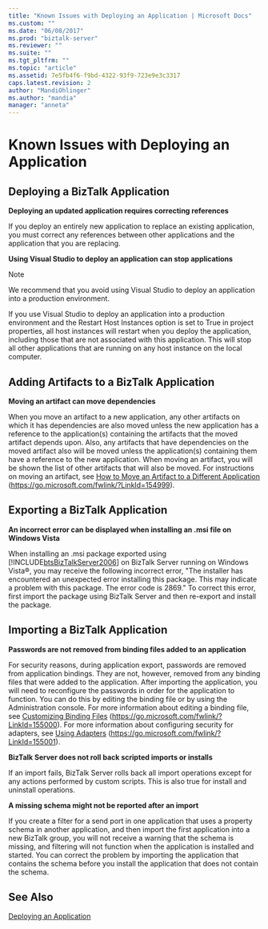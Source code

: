 ```yaml
---
title: "Known Issues with Deploying an Application | Microsoft Docs"
ms.custom: ""
ms.date: "06/08/2017"
ms.prod: "biztalk-server"
ms.reviewer: ""
ms.suite: ""
ms.tgt_pltfrm: ""
ms.topic: "article"
ms.assetid: 7e5fb4f6-f9bd-4322-93f9-723e9e3c3317
caps.latest.revision: 2
author: "MandiOhlinger"
ms.author: "mandia"
manager: "anneta"
---
```

# Known Issues with Deploying an Application
## Deploying a BizTalk Application
 **Deploying an updated application requires correcting references**

 If you deploy an entirely new application to replace an existing application, you must correct any references between other applications and the application that you are replacing.

 **Using Visual Studio to deploy an application can stop applications**

> [!NOTE]
>  We recommend that you avoid using Visual Studio to deploy an application into a production environment.

 If you use Visual Studio to deploy an application into a production environment and the Restart Host Instances option is set to True in project properties, all host instances will restart when you deploy the application, including those that are not associated with this application. This will stop all other applications that are running on any host instance on the local computer.

## Adding Artifacts to a BizTalk Application
 **Moving an artifact can move dependencies**

 When you move an artifact to a new application, any other artifacts on which it has dependencies are also moved unless the new application has a reference to the application(s) containing the artifacts that the moved artifact depends upon. Also, any artifacts that have dependencies on the moved artifact also will be moved unless the application(s) containing them have a reference to the new application. When moving an artifact, you will be shown the list of other artifacts that will also be moved. For instructions on moving an artifact, see [How to Move an Artifact to a Different Application](https://go.microsoft.com/fwlink/?LinkId=154999) (https://go.microsoft.com/fwlink/?LinkId=154999).

## Exporting a BizTalk Application
 **An incorrect error can be displayed when installing an .msi file on Windows Vista**

 When installing an .msi package exported using [!INCLUDE[btsBizTalkServer2006](../includes/btsbiztalkserver2006-md.md)] on BizTalk Server running on Windows Vista®, you may receive the following incorrect error, "The installer has encountered an unexpected error installing this package. This may indicate a problem with this package. The error code is 2869." To correct this error, first import the package using BizTalk Server and then re-export and install the package.

## Importing a BizTalk Application
 **Passwords are not removed from binding files added to an application**

 For security reasons, during application export, passwords are removed from application bindings. They are not, however, removed from any binding files that were added to the application. After importing the application, you will need to reconfigure the passwords in order for the application to function. You can do this by editing the binding file or by using the Administration console. For more information about editing a binding file, see [Customizing Binding Files](https://go.microsoft.com/fwlink/?LinkId=155000) (https://go.microsoft.com/fwlink/?LinkId=155000). For more information about configuring security for adapters, see [Using Adapters](https://go.microsoft.com/fwlink/?LinkId=155001) (https://go.microsoft.com/fwlink/?LinkId=155001).

 **BizTalk Server does not roll back scripted imports or installs**

 If an import fails, BizTalk Server rolls back all import operations except for any actions performed by custom scripts. This is also true for install and uninstall operations.

 **A missing schema might not be reported after an import**

 If you create a filter for a send port in one application that uses a property schema in another application, and then import the first application into a new BizTalk group, you will not receive a warning that the schema is missing, and filtering will not function when the application is installed and started. You can correct the problem by importing the application that contains the schema before you install the application that does not contain the schema.

## See Also
 [Deploying an Application](../technical-guides/deploying-an-application.md)